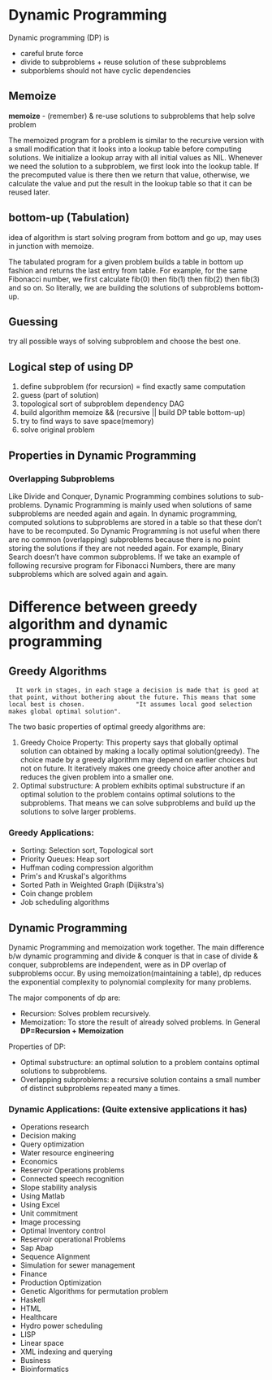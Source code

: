 # Dynamic Programming

Dynamic programming (DP) is

* careful brute force  
* divide to subproblems + reuse solution of these subproblems
* subporblems should not have cyclic dependencies

## Memoize

**memoize** - (remember) & re-use solutions to subproblems that help solve problem

The memoized program for a problem is similar to the recursive version with a small modification that it looks into a lookup table before computing solutions. We initialize a lookup array with all initial values as NIL. Whenever we need the solution to a subproblem, we first look into the lookup table. If the precomputed value is there then we return that value, otherwise, we calculate the value and put the result in the lookup table so that it can be reused later.

## bottom-up (Tabulation)

idea of algorithm is start solving program from bottom and go up, may uses in junction with memoize.

The tabulated program for a given problem builds a table in bottom up fashion and returns the last entry from table. For example, for the same Fibonacci number, we first calculate fib(0) then fib(1) then fib(2) then fib(3) and so on. So literally, we are building the solutions of subproblems bottom-up.

## Guessing

try all possible ways of solving subproblem and choose the best one.

## Logical step of using DP

1. define subproblem (for recursion) = find exactly same computation
1. guess (part of solution)
1. topological sort of subproblem dependency DAG
1. build algorithm memoize && (recursive || build DP table bottom-up)
1. try to find ways to save space(memory)
1. solve original problem


## Properties in Dynamic Programming

### Overlapping Subproblems

Like Divide and Conquer, Dynamic Programming combines solutions to sub-problems. Dynamic Programming is mainly used when solutions of same subproblems are needed again and again. In dynamic programming, computed solutions to subproblems are stored in a table so that these don’t have to be recomputed. So Dynamic Programming is not useful when there are no common (overlapping) subproblems because there is no point storing the solutions if they are not needed again. For example, Binary Search doesn’t have common subproblems. If we take an example of following recursive program for Fibonacci Numbers, there are many subproblems which are solved again and again.

# Difference between greedy algorithm and dynamic programming
## Greedy Algorithms

      It work in stages, in each stage a decision is made that is good at that point, without bothering about the future. This means that some local best is chosen.              "It assumes local good selection makes global optimal solution".

The two basic properties of optimal greedy algorithms are:

1. Greedy Choice Property:
 This property says that globally optimal solution can obtained by making a locally optimal solution(greedy). The choice made by a greedy algorithm may depend on earlier choices but not on future. It iteratively makes one greedy choice after another and reduces the given problem into a smaller one.
1. Optimal substructure:
 A problem exhibits optimal substructure if an optimal solution to the problem contains optimal solutions to the subproblems. That means we can solve subproblems and build up the solutions to solve larger problems.

### Greedy Applications:

* Sorting: Selection sort, Topological sort
* Priority Queues: Heap sort
* Huffman coding compression algorithm
* Prim's and Kruskal's algorithms
* Sorted Path in Weighted Graph (Dijikstra's)
* Coin change problem
* Job scheduling algorithms


## Dynamic Programming

Dynamic Programming and memoization work together. 
The main difference b/w dynamic programming and divide & conquer 
is that in case of divide & conquer, 
subproblems are independent, were as in 
DP overlap of subproblems occur. 
By using memoization(maintaining a table), 
dp reduces the exponential complexity to polynomial 
complexity for many problems. 

The major components of dp are:

* Recursion: Solves problem recursively.
* Memoization: To store the result of already solved problems.
In General **DP=Recursion + Memoization**

Properties of DP:

* Optimal substructure: an optimal solution to a problem contains optimal solutions to subproblems.
* Overlapping subproblems: a recursive solution contains a small number of distinct subproblems repeated many a times.


### Dynamic Applications: (Quite extensive applications it has)

* Operations research
* Decision making
* Query optimization
* Water resource engineering
* Economics
* Reservoir Operations problems
* Connected speech recognition
* Slope stability analysis
* Using Matlab
* Using Excel
* Unit commitment
* Image processing
* Optimal Inventory control
* Reservoir operational Problems
* Sap Abap
* Sequence Alignment
* Simulation for sewer management
* Finance
* Production Optimization
* Genetic Algorithms for permutation problem
* Haskell
* HTML
* Healthcare
* Hydro power scheduling
* LISP
* Linear space
* XML indexing and querying
* Business
* Bioinformatics